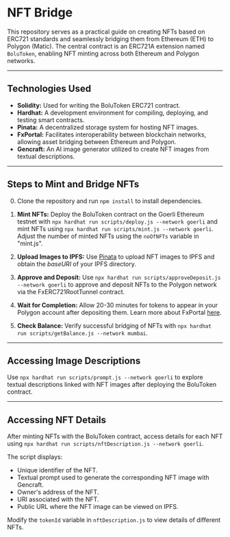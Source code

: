 # NFT Bridge

This repository serves as a practical guide on creating NFTs based on ERC721 standards and seamlessly bridging them from Ethereum (ETH) to Polygon (Matic). The central contract is an ERC721A extension named `BoluToken`, enabling NFT minting across both Ethereum and Polygon networks.

---

## Technologies Used

- **Solidity:** Used for writing the BoluToken ERC721 contract.
- **Hardhat:** A development environment for compiling, deploying, and testing smart contracts.
- **Pinata:** A decentralized storage system for hosting NFT images.
- **FxPortal:** Facilitates interoperability between blockchain networks, allowing asset bridging between Ethereum and Polygon.
- **Gencraft:** An AI image generator utilized to create NFT images from textual descriptions.

---

## Steps to Mint and Bridge NFTs

0. Clone the repository and run `npm install` to install dependencies.

1. **Mint NFTs:** Deploy the BoluToken contract on the Goerli Ethereum testnet with `npx hardhat run scripts/deploy.js --network goerli` and mint NFTs using `npx hardhat run scripts/mint.js --network goerli`. Adjust the number of minted NFTs using the `noOfNFTs` variable in "mint.js".

2. **Upload Images to IPFS:** Use [Pinata](https://www.pinata.cloud/) to upload NFT images to IPFS and obtain the _baseURI_ of your IPFS directory.

3. **Approve and Deposit:** Use `npx hardhat run scripts/approveDeposit.js --network goerli` to approve and deposit NFTs to the Polygon network via the FxERC721RootTunnel contract.

4. **Wait for Completion:** Allow 20-30 minutes for tokens to appear in your Polygon account after depositing them. Learn more about FxPortal [here](https://wiki.polygon.technology/docs/pos/design/bridge/l1-l2-communication/fx-portal/#how-does-it-work).

5. **Check Balance:** Verify successful bridging of NFTs with `npx hardhat run scripts/getBalance.js --network mumbai`.

---

## Accessing Image Descriptions

Use `npx hardhat run scripts/prompt.js --network goerli` to explore textual descriptions linked with NFT images after deploying the BoluToken contract.

---

## Accessing NFT Details

After minting NFTs with the BoluToken contract, access details for each NFT using `npx hardhat run scripts/nftDescription.js --network goerli`.

The script displays:

- Unique identifier of the NFT.
- Textual prompt used to generate the corresponding NFT image with Gencraft.
- Owner's address of the NFT.
- URI associated with the NFT.
- Public URL where the NFT image can be viewed on IPFS.

Modify the `tokenId` variable in `nftDescription.js` to view details of different NFTs.
